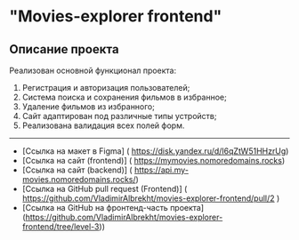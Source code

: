 

# "Movies-explorer frontend"

## Описание проекта
Реализован основной функционал проекта:
1. Регистрация и авторизация пользователей;
2. Система поиска и сохранения фильмов в избранное;
3. Удаление фильмов из избранного;
4. Сайт адаптирован под различные типы устройств;
5. Реализована валидация всех полей форм.

------------
* [Ссылка на макет в Figma] ( https://disk.yandex.ru/d/I6qZtW51HHzrUg)
* [Ссылка на сайт (frontend)] ( https://mymovies.nomoredomains.rocks)
* [Ссылка на сайт (backend)] ( https://api.my-movies.nomoredomains.rocks/)
* [Ссылка на GitHub pull request (Frontend)] ( https://github.com/VladimirAlbrekht/movies-explorer-frontend/pull/2 )
* [Ссылка на GitHub на фронтенд-часть проекта] (https://github.com/VladimirAlbrekht/movies-explorer-frontend/tree/level-3))
  
